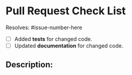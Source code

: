 # Pull Request Check List

Resolves: #issue-number-here

- [ ] Added **tests** for changed code.
- [ ] Updated **documentation** for changed code.

## Description:

